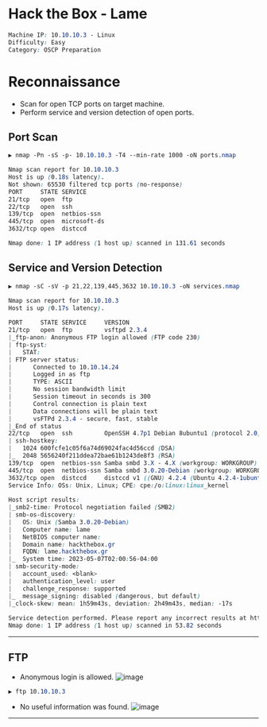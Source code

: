# Hack the Box - Lame

```CSS
Machine IP: 10.10.10.3 - Linux
Difficulty: Easy
Category: OSCP Preparation
```

# Reconnaissance
  - Scan for open TCP ports on target machine.
  - Perform service and version detection of open ports.

## Port Scan
```CSS
▶ nmap -Pn -sS -p- 10.10.10.3 -T4 --min-rate 1000 -oN ports.nmap

Nmap scan report for 10.10.10.3
Host is up (0.18s latency).
Not shown: 65530 filtered tcp ports (no-response)
PORT     STATE SERVICE
21/tcp   open  ftp
22/tcp   open  ssh
139/tcp  open  netbios-ssn
445/tcp  open  microsoft-ds
3632/tcp open  distccd

Nmap done: 1 IP address (1 host up) scanned in 131.61 seconds
```

## Service and Version Detection
```CSS
▶ nmap -sC -sV -p 21,22,139,445,3632 10.10.10.3 -oN services.nmap

Nmap scan report for 10.10.10.3                                                      
Host is up (0.17s latency).                                                          
                                                                                     
PORT     STATE SERVICE     VERSION                                                   
21/tcp   open  ftp         vsftpd 2.3.4                                              
|_ftp-anon: Anonymous FTP login allowed (FTP code 230)        
| ftp-syst: 
|   STAT:           
| FTP server status:                                                                 
|      Connected to 10.10.14.24
|      Logged in as ftp           
|      TYPE: ASCII     
|      No session bandwidth limit
|      Session timeout in seconds is 300
|      Control connection is plain text
|      Data connections will be plain text
|      vsFTPd 2.3.4 - secure, fast, stable
|_End of status          
22/tcp   open  ssh         OpenSSH 4.7p1 Debian 8ubuntu1 (protocol 2.0)
| ssh-hostkey:                   
|   1024 600fcfe1c05f6a74d69024fac4d56ccd (DSA)       
|_  2048 5656240f211ddea72bae61b1243de8f3 (RSA)                
139/tcp  open  netbios-ssn Samba smbd 3.X - 4.X (workgroup: WORKGROUP)
445/tcp  open  netbios-ssn Samba smbd 3.0.20-Debian (workgroup: WORKGROUP)
3632/tcp open  distccd     distccd v1 ((GNU) 4.2.4 (Ubuntu 4.2.4-1ubuntu4))
Service Info: OSs: Unix, Linux; CPE: cpe:/o:linux:linux_kernel
                                          
Host script results:
|_smb2-time: Protocol negotiation failed (SMB2)                                      
| smb-os-discovery:            
|   OS: Unix (Samba 3.0.20-Debian)
|   Computer name: lame
|   NetBIOS computer name:       
|   Domain name: hackthebox.gr          
|   FQDN: lame.hackthebox.gr           
|_  System time: 2023-05-07T02:00:56-04:00
| smb-security-mode:                      
|   account_used: <blank>
|   authentication_level: user                                                       
|   challenge_response: supported
|_  message_signing: disabled (dangerous, but default)
|_clock-skew: mean: 1h59m43s, deviation: 2h49m43s, median: -17s
                                                                                     
Service detection performed. Please report any incorrect results at https://nmap.org/submit/ .
Nmap done: 1 IP address (1 host up) scanned in 53.82 seconds
```

---

## FTP
  - Anonymous login is allowed.
![image](https://user-images.githubusercontent.com/83878909/236660813-dfffeaff-5498-4751-9611-33ed709a53c3.png)

```CSS
▶ ftp 10.10.10.3
```

  - No useful information was found.
![image](https://user-images.githubusercontent.com/83878909/236660787-9747600c-2dc6-4367-8179-e390ddcc588e.png)

---

